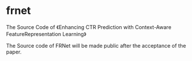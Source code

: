 # frnet
The Source Code of 《Enhancing CTR Prediction with Context-Aware FeatureRepresentation Learning》

The Source code of FRNet will be made public after the acceptance of the paper.
